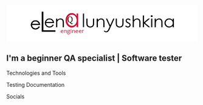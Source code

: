 ![Header](https://github.com/elunyushkina/elunyushkina/blob/main/assets/logo_.png)

## I'm a beginner QA specialist | Software tester

Technologies and Tools

Testing Documentation

Socials